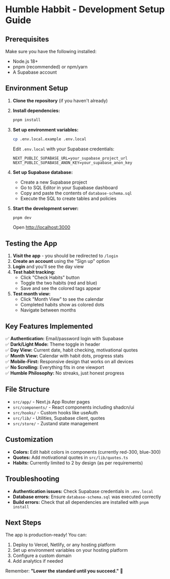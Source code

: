 # Humble Habbit - Development Setup Guide

## Prerequisites

Make sure you have the following installed:

- Node.js 18+
- pnpm (recommended) or npm/yarn
- A Supabase account

## Environment Setup

1. **Clone the repository** (if you haven't already)
2. **Install dependencies:**

   ```bash
   pnpm install
   ```

3. **Set up environment variables:**

   ```bash
   cp .env.local.example .env.local
   ```

   Edit `.env.local` with your Supabase credentials:

   ```env
   NEXT_PUBLIC_SUPABASE_URL=your_supabase_project_url
   NEXT_PUBLIC_SUPABASE_ANON_KEY=your_supabase_anon_key
   ```

4. **Set up Supabase database:**
   - Create a new Supabase project
   - Go to SQL Editor in your Supabase dashboard
   - Copy and paste the contents of `database-schema.sql`
   - Execute the SQL to create tables and policies

5. **Start the development server:**

   ```bash
   pnpm dev
   ```

   Open [http://localhost:3000](http://localhost:3000)

## Testing the App

1. **Visit the app** - you should be redirected to `/login`
2. **Create an account** using the "Sign up" option
3. **Login** and you'll see the day view
4. **Test habit tracking:**
   - Click "Check Habits" button
   - Toggle the two habits (red and blue)
   - Save and see the colored tags appear
5. **Test month view:**
   - Click "Month View" to see the calendar
   - Completed habits show as colored dots
   - Navigate between months

## Key Features Implemented

✅ **Authentication:** Email/password login with Supabase  
✅ **Dark/Light Mode:** Theme toggle in header  
✅ **Day View:** Current date, habit checking, motivational quotes  
✅ **Month View:** Calendar with habit dots, progress stats  
✅ **Mobile-First:** Responsive design that works on all devices  
✅ **No Scrolling:** Everything fits in one viewport  
✅ **Humble Philosophy:** No streaks, just honest progress

## File Structure

- `src/app/` - Next.js App Router pages
- `src/components/` - React components including shadcn/ui
- `src/hooks/` - Custom hooks like useAuth
- `src/lib/` - Utilities, Supabase client, quotes
- `src/store/` - Zustand state management

## Customization

- **Colors:** Edit habit colors in components (currently red-300, blue-300)
- **Quotes:** Add motivational quotes in `src/lib/quotes.ts`
- **Habits:** Currently limited to 2 by design (as per requirements)

## Troubleshooting

- **Authentication issues:** Check Supabase credentials in `.env.local`
- **Database errors:** Ensure `database-schema.sql` was executed correctly
- **Build errors:** Check that all dependencies are installed with `pnpm install`

## Next Steps

The app is production-ready! You can:

1. Deploy to Vercel, Netlify, or any hosting platform
2. Set up environment variables on your hosting platform
3. Configure a custom domain
4. Add analytics if needed

Remember: **"Lower the standard until you succeed."** 🌱
